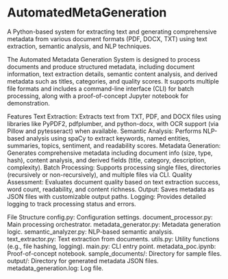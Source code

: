 # AutomatedMetaGeneration

A Python-based system for extracting text and generating comprehensive metadata from various document formats (PDF, DOCX, TXT) using text extraction, semantic analysis, and NLP techniques.

The Automated Metadata Generation System is designed to process documents and produce structured metadata, including document information, text extraction details, semantic content analysis, and derived metadata such as titles, categories, and quality scores. It supports multiple file formats and includes a command-line interface (CLI) for batch processing, along with a proof-of-concept Jupyter notebook for demonstration.

Features
Text Extraction: Extracts text from TXT, PDF, and DOCX files using libraries like PyPDF2, pdfplumber, and python-docx, with OCR support (via Pillow and pytesseract) when available.
Semantic Analysis: Performs NLP-based analysis using spaCy to extract keywords, named entities, summaries, topics, sentiment, and readability scores.
Metadata Generation: Generates comprehensive metadata including document info (size, type, hash), content analysis, and derived fields (title, category, description, complexity).
Batch Processing: Supports processing single files, directories (recursively or non-recursively), and multiple files via CLI.
Quality Assessment: Evaluates document quality based on text extraction success, word count, readability, and content richness.
Output: Saves metadata as JSON files with customizable output paths.
Logging: Provides detailed logging to track processing status and errors.

File Structure
config.py: Configuration settings.
document_processor.py: Main processing orchestrator.
metadata_generator.py: Metadata generation logic.
semantic_analyzer.py: NLP-based semantic analysis.
text_extractor.py: Text extraction from documents.
utils.py: Utility functions (e.g., file hashing, logging).
main.py: CLI entry point.
metadata_poc.ipynb: Proof-of-concept notebook.
sample_documents/: Directory for sample files.
output/: Directory for generated metadata JSON files.
metadata_generation.log: Log file.
